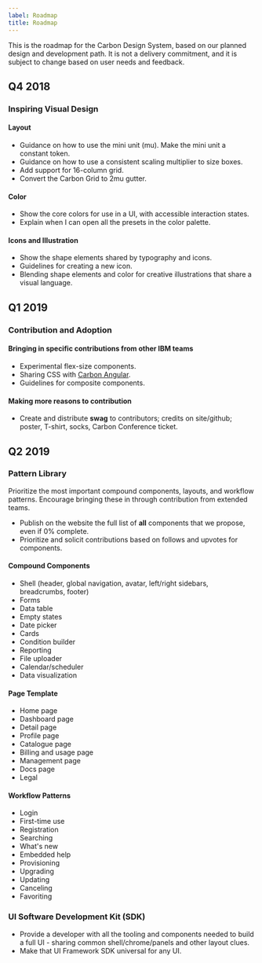 ```yaml
---
label: Roadmap
title: Roadmap
---
```


<page-intro>This is the roadmap for the Carbon Design System, based on our planned design and development path. It is not a delivery commitment, and it is subject to change based on user needs and feedback.</page-intro>

## Q4 2018

### Inspiring Visual Design

#### Layout

- Guidance on how to use the mini unit (mu). Make the mini unit a constant token.
- Guidance on how to use a consistent scaling multiplier to size boxes.
- Add support for 16-column grid.
- Convert the Carbon Grid to 2mu gutter.

#### Color

- Show the core colors for use in a UI, with accessible interaction states.
- Explain when I can open all the presets in the color palette.

#### Icons and Illustration

- Show the shape elements shared by typography and icons.
- Guidelines for creating a new icon.
- Blending shape elements and color for creative illustrations that share a visual language.

## Q1 2019

### Contribution and Adoption

#### Bringing in specific contributions from other IBM teams

- Experimental flex-size components.
- Sharing CSS with [Carbon Angular](/getting-started/developers/angular).
- Guidelines for composite components.

#### Making more reasons to contribution

- Create and distribute **swag** to contributors; credits on site/github; poster, T-shirt, socks, Carbon Conference ticket.

## Q2 2019

### Pattern Library

Prioritize the most important compound components, layouts, and workflow patterns. Encourage bringing these in through contribution from extended teams.

- Publish on the website the full list of **all** components that we propose, even if 0% complete.
- Prioritize and solicit contributions based on follows and upvotes for components.

#### Compound Components

- Shell (header, global navigation, avatar, left/right sidebars, breadcrumbs, footer)
- Forms
- Data table
- Empty states
- Date picker
- Cards
- Condition builder
- Reporting
- File uploader
- Calendar/scheduler
- Data visualization

#### Page Template

- Home page
- Dashboard page
- Detail page
- Profile page
- Catalogue page
- Billing and usage page
- Management page
- Docs page
- Legal

#### Workflow Patterns

- Login
- First-time use
- Registration
- Searching
- What's new
- Embedded help
- Provisioning
- Upgrading
- Updating
- Canceling
- Favoriting

### UI Software Development Kit (SDK)

- Provide a developer with all the tooling and components needed to build a full UI - sharing common shell/chrome/panels and other layout clues.
- Make that UI Framework SDK universal for any UI.